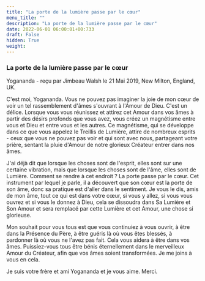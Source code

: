 ```yaml
---
title: "La porte de la lumière passe par le cœur"
menu_title: ""
description: "La porte de la lumière passe par le cœur"
date: 2022-06-01 06:00:01+00:733
draft: False
hidden: True
weight:
---
```

### La porte de la lumière passe par le cœur

Yogananda - reçu par Jimbeau Walsh le 21 Mai 2019, New Milton, England, UK.

C'est moi, Yogananda. Vous ne pouvez pas imaginer la joie de mon cœur de voir un tel rassemblement d'âmes s'ouvrant à l'Amour de Dieu. C'est un délice. Lorsque vous vous réunissez et attirez cet Amour dans vos âmes à partir des désirs profonds que vous avez, vous créez un magnétisme entre vous et Dieu et entre vous et les autres. Ce magnétisme, qui se développe dans ce que vous appelez le Treillis de Lumière, attire de nombreux esprits - ceux que vous ne pouvez pas voir et qui sont avec nous, partageant votre prière, sentant la pluie d'Amour de notre glorieux Créateur entrer dans nos âmes.

J'ai déjà dit que lorsque les choses sont de l'esprit, elles sont sur une certaine vibration, mais que lorsque les choses sont de l'âme, elles sont de Lumière. Comment se rendre à cet endroit ? La porte passe par le cœur. Cet instrument par lequel je parle, il a découvert que son cœur est la porte de son âme, donc sa pratique est d'aller dans le sentiment. Je vous le dis, amis de mon âme, tout ce qui est dans votre cœur, si vous y allez, si vous vous ouvrez et si vous le donnez à Dieu, cela se dissoudra dans Sa Lumière et Son Amour et sera remplacé par cette Lumière et cet Amour, une chose si glorieuse.

Mon souhait pour vous tous est que vous continuiez à vous ouvrir, à être dans la Présence du Père, à être guéris là où vous êtes blessés, à pardonner là où vous ne l'avez pas fait. Cela vous aidera à être dans vos âmes. Puissiez-vous tous être bénis éternellement dans le merveilleux Amour du Créateur, afin que vos âmes soient transformées. Je me joins à vous en cela.

Je suis votre frère et ami Yogananda et je vous aime. Merci.
